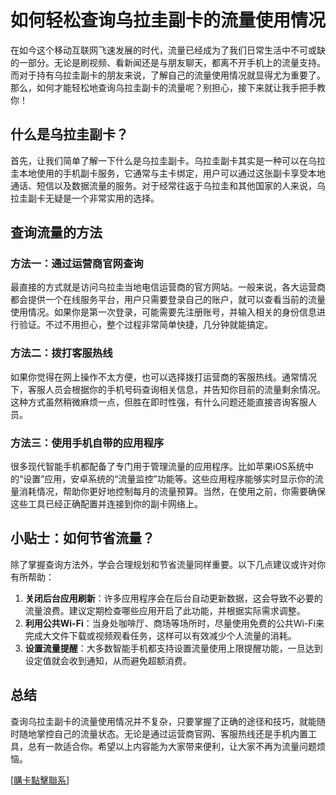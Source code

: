 # 如何轻松查询乌拉圭副卡的流量使用情况

在如今这个移动互联网飞速发展的时代，流量已经成为了我们日常生活中不可或缺的一部分。无论是刷视频、看新闻还是与朋友聊天，都离不开手机上的流量支持。而对于持有乌拉圭副卡的朋友来说，了解自己的流量使用情况就显得尤为重要了。那么，如何才能轻松地查询乌拉圭副卡的流量呢？别担心，接下来就让我手把手教你！

## 什么是乌拉圭副卡？

首先，让我们简单了解一下什么是乌拉圭副卡。乌拉圭副卡其实是一种可以在乌拉圭本地使用的手机副卡服务，它通常与主卡绑定，用户可以通过这张副卡享受本地通话、短信以及数据流量的服务。对于经常往返于乌拉圭和其他国家的人来说，乌拉圭副卡无疑是一个非常实用的选择。

## 查询流量的方法

### 方法一：通过运营商官网查询

最直接的方式就是访问乌拉圭当地电信运营商的官方网站。一般来说，各大运营商都会提供一个在线服务平台，用户只需要登录自己的账户，就可以查看当前的流量使用情况。如果你是第一次登录，可能需要先注册账号，并输入相关的身份信息进行验证。不过不用担心，整个过程非常简单快捷，几分钟就能搞定。

### 方法二：拨打客服热线

如果你觉得在网上操作不太方便，也可以选择拨打运营商的客服热线。通常情况下，客服人员会根据你的手机号码查询相关信息，并告知你目前的流量剩余情况。这种方式虽然稍微麻烦一点，但胜在即时性强，有什么问题还能直接咨询客服人员。

### 方法三：使用手机自带的应用程序

很多现代智能手机都配备了专门用于管理流量的应用程序。比如苹果iOS系统中的“设置”应用，安卓系统的“流量监控”功能等。这些应用程序能够实时显示你的流量消耗情况，帮助你更好地控制每月的流量预算。当然，在使用之前，你需要确保这些工具已经正确配置并连接到你的副卡网络上。

## 小贴士：如何节省流量？

除了掌握查询方法外，学会合理规划和节省流量同样重要。以下几点建议或许对你有所帮助：

1. **关闭后台应用刷新**：许多应用程序会在后台自动更新数据，这会导致不必要的流量浪费。建议定期检查哪些应用开启了此功能，并根据实际需求调整。
2. **利用公共Wi-Fi**：当身处咖啡厅、商场等场所时，尽量使用免费的公共Wi-Fi来完成大文件下载或视频观看任务，这样可以有效减少个人流量的消耗。
3. **设置流量提醒**：大多数智能手机都支持设置流量使用上限提醒功能，一旦达到设定值就会收到通知，从而避免超额消费。

## 总结

查询乌拉圭副卡的流量使用情况并不复杂，只要掌握了正确的途径和技巧，就能随时随地掌控自己的流量状态。无论是通过运营商官网、客服热线还是手机内置工具，总有一款适合你。希望以上内容能为大家带来便利，让大家不再为流量问题烦恼。

[[購卡點擊聯系](https://t.me/s/SXDXQF)]